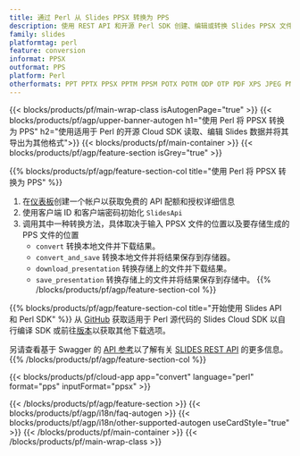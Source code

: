 ```yaml
---
title: 通过 Perl 从 Slides PPSX 转换为 PPS
description: 使用 REST API 和开源 Perl SDK 创建、编辑或转换 Slides PPSX 文件或将其转换为 PPS
family: slides
platformtag: perl
feature: conversion
informat: PPSX
outformat: PPS
platform: Perl
otherformats: PPT PPTX PPSX PPTM PPSM POTX POTM ODP OTP PDF XPS JPEG PNG BMP TIFF SVG HTML SWF HTML5 GIF XAML MD MPEG4
---
```


{{< blocks/products/pf/main-wrap-class isAutogenPage="true" >}}
{{< blocks/products/pf/agp/upper-banner-autogen h1="使用 Perl 将 PPSX 转换为 PPS" h2="使用适用于 Perl 的开源 Cloud SDK 读取、编辑 Slides 数据并将其导出为其他格式">}}
{{< blocks/products/pf/main-container >}}
{{< blocks/products/pf/agp/feature-section isGrey="true" >}}

{{% blocks/products/pf/agp/feature-section-col title="使用 Perl 将 PPSX 转换为 PPS" %}}
1. 在<a href="https://dashboard.aspose.cloud/">仪表板</a>创建一个帐户以获取免费的 API 配额和授权详细信息
1. 使用客户端 ID 和客户端密码初始化 ```SlidesApi```
1. 调用其中一种转换方法，具体取决于输入 PPSX 文件的位置以及要存储生成的 PPS 文件的位置
    - ```convert``` 转换本地文件并下载结果。
    - ```convert_and_save``` 转换本地文件并将结果保存到存储器。
    - ```download_presentation``` 转换存储上的文件并下载结果。
    - ```save_presentation``` 转换存储上的文件并将结果保存到存储中。
{{% /blocks/products/pf/agp/feature-section-col %}}

{{% blocks/products/pf/agp/feature-section-col title="开始使用 Slides API 和 Perl SDK" %}}
从 [GitHub](https://github.com/aspose-slides-cloud/aspose-slides-cloud-perl) 获取适用于 Perl 源代码的 Slides Cloud SDK 以自行编译 SDK 或前往[版本](https://releases.aspose.cloud/)以获取其他下载选项。
 
另请查看基于 Swagger 的 [API 参考](https://apireference.aspose.cloud/slides/)以了解有关 [SLIDES REST API](https://products.aspose.cloud/slides/curl/) 的更多信息。
{{% /blocks/products/pf/agp/feature-section-col %}}

{{< blocks/products/pf/cloud-app app="convert" language="perl" format="pps" inputFormat="ppsx" >}}

{{< /blocks/products/pf/agp/feature-section >}}
{{< blocks/products/pf/agp/i18n/faq-autogen >}}
{{< blocks/products/pf/agp/i18n/other-supported-autogen useCardStyle="true" >}}
{{< /blocks/products/pf/main-container >}}
{{< /blocks/products/pf/main-wrap-class >}}
